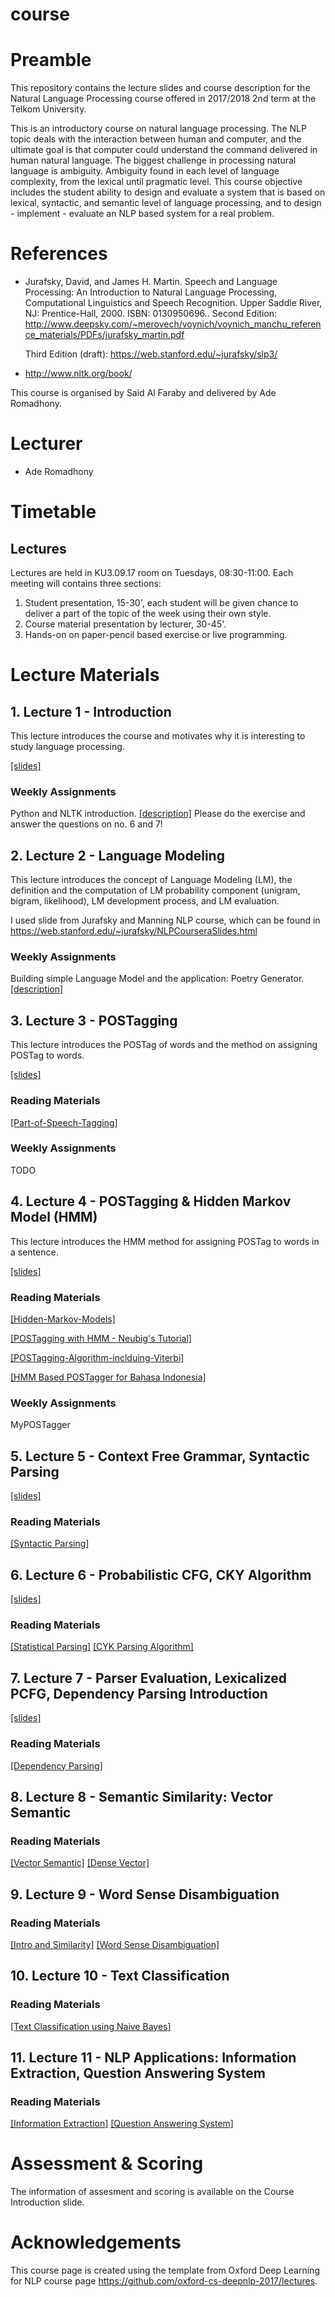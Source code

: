 # course
# Preamble
This repository contains the lecture slides and course description for the Natural Language Processing course offered in 2017/2018 2nd term at the Telkom University. 

This is an introductory course on natural language processing. The NLP topic deals with the interaction between human and computer, and the ultimate goal is that computer could understand the command delivered in human natural language. The biggest challenge in processing natural language is ambiguity. Ambiguity found in each level of language complexity, from the lexical until pragmatic level. This course objective includes the student ability to design and evaluate a system that is based on lexical, syntactic, and semantic level of language processing, and to design - implement - evaluate an NLP based system for a real problem.

# References

- Jurafsky, David, and James H. Martin. Speech and Language Processing: An Introduction to Natural Language Processing, Computational Linguistics and Speech Recognition. Upper Saddle River, NJ: Prentice-Hall, 2000. ISBN: 0130950696..
  Second Edition: http://www.deepsky.com/~merovech/voynich/voynich_manchu_reference_materials/PDFs/jurafsky_martin.pdf
  
  Third Edition (draft): https://web.stanford.edu/~jurafsky/slp3/
- http://www.nltk.org/book/


This course is organised by Said Al Faraby and delivered by Ade Romadhony.

# Lecturer
* Ade Romadhony

# Timetable
## Lectures
Lectures are held in KU3.09.17 room on Tuesdays, 08:30-11:00. Each meeting will contains three sections:

1. Student presentation, 15-30', each student will be given chance to deliver a part of the topic of the week using their own style.
2. Course material presentation by lecturer, 30-45'.
3. Hands-on on paper-pencil based exercise or live programming.

# Lecture Materials
## 1. Lecture 1 - Introduction
This lecture introduces the course and motivates why it is interesting to study language processing.

[[slides]](course/01_Lecture_Intro.pdf)

### Weekly Assignments
Python and NLTK introduction.
[[description]](course/PythonIntroduction_NLP.pdf) Please do the exercise and answer the questions on no. 6 and 7!

## 2. Lecture 2 - Language Modeling
This lecture introduces the concept of Language Modeling (LM), the definition and the computation of LM probability component (unigram, bigram, likelihood), LM development process, and LM evaluation.

I used slide from Jurafsky and Manning NLP course, which can be found in https://web.stanford.edu/~jurafsky/NLPCourseraSlides.html

### Weekly Assignments
Building simple Language Model and the application: Poetry Generator.
[[description]](https://github.com/telu-nlpcourse/assignment/tree/master/01_language_modeling) 

## 3. Lecture 3 - POSTagging
This lecture introduces the POSTag of words and the method on assigning POSTag to words.

[[slides]](course/03_POSTagging.pdf)

### Reading Materials
[[Part-of-Speech-Tagging]](https://web.stanford.edu/~jurafsky/slp3/10.pdf) 

### Weekly Assignments
TODO

## 4. Lecture 4 - POSTagging & Hidden Markov Model (HMM)
This lecture introduces the HMM method for assigning POSTag to words in a sentence.

[[slides]](course/Lecture%203b%20HMM%20for%20PoS%20Tagging.pdf)

### Reading Materials
[[Hidden-Markov-Models]](https://web.stanford.edu/~jurafsky/slp3/9.pdf) 

[[POSTagging with HMM - Neubig's Tutorial]](http://www.phontron.com/slides/nlp-programming-en-04-hmm.pdf) 

[[POSTagging-Algorithm-inclduing-Viterbi]](http://www.inf.ed.ac.uk/teaching/courses/inf2a/slides/2012_inf2a_L16_slides.pdf) 

[[HMM Based POSTagger for Bahasa Indonesia]](https://www.researchgate.net/publication/209387036_HMM_Based_Part-of-Speech_Tagger_for_Bahasa_Indonesia) 

### Weekly Assignments
MyPOSTagger

## 5. Lecture 5 - Context Free Grammar, Syntactic Parsing

[[slides]](course/Lecture%204a%20CFG.pdf)

### Reading Materials
[[Syntactic Parsing]](https://web.stanford.edu/~jurafsky/slp3/12.pdf) 


## 6. Lecture 6 - Probabilistic CFG, CKY Algorithm

[[slides]](course/Lecture%204b%20PCFG-CYK.pdf)

### Reading Materials
[[Statistical Parsing]](https://web.stanford.edu/~jurafsky/slp3/13.pdf) 
[[CYK Parsing Algorithm]](https://courses.engr.illinois.edu/cs373/sp2009/lectures/lect_15.pdf) 

## 7. Lecture 7 - Parser Evaluation, Lexicalized PCFG, Dependency Parsing Introduction

[[slides]](course/07_Syntactic%20Parsing%20%E2%80%93%20Part%20III.pdf)

### Reading Materials
[[Dependency Parsing]](https://web.stanford.edu/~jurafsky/slp3/14.pdf) 

## 8. Lecture 8 - Semantic Similarity: Vector Semantic
### Reading Materials
[[Vector Semantic]](https://web.stanford.edu/~jurafsky/slp3/slides/vector1.pdf) 
[[Dense Vector]](https://web.stanford.edu/~jurafsky/slp3/slides/vector2.pdf) 

## 9. Lecture 9 - Word Sense Disambiguation
### Reading Materials
[[Intro and Similarity]](https://web.stanford.edu/~jurafsky/slp3/slides/Chapter18_introandsimilarity.pdf) 
[[Word Sense Disambiguation]](https://web.stanford.edu/~jurafsky/slp3/slides/Chapter18.wsd.pdf) 

## 10. Lecture 10 - Text Classification
### Reading Materials
[[Text Classification using Naive Bayes]](https://web.stanford.edu/~jurafsky/slp3/slides/7_NB.pdf) 

## 11. Lecture 11 - NLP Applications: Information Extraction, Question Answering System
### Reading Materials
[[Information Extraction]](https://web.stanford.edu/~jurafsky/slp3/21.pdf)
[[Question Answering System]](https://web.stanford.edu/class/cs124/lec/watsonqa.pdf) 


# Assessment & Scoring
The information of assesment and scoring is available on the Course Introduction slide.

# Acknowledgements
This course page is created using the template from Oxford Deep Learning for NLP course page https://github.com/oxford-cs-deepnlp-2017/lectures.
